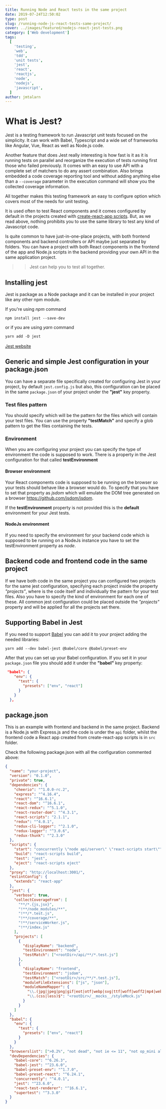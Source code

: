 ```yaml
---
title: Running Node and React tests in the same project
date: 2019-07-24T12:50:02
type: post
slug: /running-node-js-react-tests-same-project/
cover: ../images/featured/nodejs-react-jest-tests.png
category: ['Web development']
tags:
  [
    'testing',
    'web',
    'tdd',
    'unit tests',
    'jest',
    'react',
    'reactjs',
    'node',
    'nodejs',
    'javascript',
  ]
author: jmtalarn
---
```


# What is Jest?

Jest is a testing framework to run Javascript unit tests focused on the simplicity. It can work with Babel, Typescript and a wide set of frameworks like Angular, Vue, React as well as Node.js code. 
<!--more-->
Another feature that does Jest really interesting is how fast is it as it is running tests on parallel and reorganize the execution of tests running first those who failed previously. 
It comes with an easy to use API with a complete set of matchers to do any assert combination.
Also brings embedded a code coverage reporting tool and without adding anything else than a `--coverage` parameter in the execution command will show you the collected coverage information. 

All together makes this testing framework an easy to configure option which covers most of the needs for unit testing.

It is used often to test React components and it comes configured by default in the projects created with [create-react-app scripts](https://facebook.github.io/create-react-app). But, as we read above, nothing prohibits you to use the same library to test any kind of Javascript code.

Is quite common to have just-in-one-place projects, with both frontend components and backend controllers or API maybe just separated by folders.
You can have a project with both React components in the frontend of the app and Node.js scripts in the backend providing your own API in the same application project. 

>> Jest can help you to test all together.

## Installing jest

Jest is package as a Node package and it can be installed in your project like any other npm module.

If you're using _npm_ command

```shell
npm install jest --save-dev
```

or if you are using _yarn_ command

```shell
yarn add -D jest
```

<div style="margin: 1rem auto;">
<a href="https://jestjs.io/" style="width: 100%; " class="card-preview" target="\_blank">Jest website</a>
</div>

## Generic and simple Jest configuration in your package.json
You can have a separate file specifically created for configuring Jest in your project, by default `jest.config.js` but also, this configuration can be placed in the same `package.json` of your project under the **"jest"** key property.

### Test files pattern

You should specify which will be the pattern for the files which will contain your test files. You can use the property **"testMatch"** and specify a glob pattern to get the files containing the tests.

### Environment

When you are configuring your project you can specify the type of environment the code is supposed to work. There is a property in the Jest configuration for that called **testEnvironment**

#### Browser environment

Your React components code is supposed to be running on the browser so your tests should behave like a browser would do. To specify that you have to set that property as _jsdom_ which will emulate the DOM tree generated on a browser <https://github.com/jsdom/jsdom>. 

If the **testEnvironment** property is not provided this is the **default** environment for your Jest tests.

#### NodeJs environment

If you need to specify the environment for your backend code which is supposed to be running on a NodeJs instance you have to set the testEnvironment property as _node_.


## Backend code and frontend code in the same project

If we have both code in the same project you can configured two projects for the same jest configuration, specifying each project inside the property _"projects"_, where is the code itself and individually the pattern for your test files. Also you have to specify the kind of environment for each one of these.
All common jest configuration could be placed outside the _"projects"_ property and will be applied for all the projects set there.

## Supporting Babel in Jest 
If you need to support [Babel](https://babeljs.io) you can add it to your project adding the needed libraries:

```shell
yarn add --dev babel-jest @babel/core @babel/preset-env
```

After that you can set up your Babel configuration. If you set it in your `package.json` file you should add it under the **"babel"** key property:

```json
 "babel": {
    "env": {
      "test": {
        "presets": ["env", "react"]
      }
    }
  },
```

## package.json
This is an example with frontend and backend in the same project. Backend is a Node.js with Express.js and the code is under the `api` folder, whilst the frontend code a React app created from create-react-app scripts is in `src` folder.

Check the following package.json with all the configuration commented above:

```json
{
  "name": "your-project",
  "version": "0.1.0",
  "private": true,
  "dependencies": {
    "cheerio": "^1.0.0-rc.2",
    "express": "^4.16.4",
    "react": "^16.6.1",
    "react-dom": "^16.6.1",
    "react-redux": "^5.1.0",
    "react-router-dom": "^4.3.1",
    "react-scripts": "2.1.1",
    "redux": "^4.0.1",
    "redux-cli-logger": "^2.1.0",
    "redux-logger": "^3.0.6",
    "redux-thunk": "^2.3.0"
  },
  "scripts": {
    "start": "concurrently \"node api/server\" \"react-scripts start\"",
    "build": "react-scripts build",
    "test": "jest",
    "eject": "react-scripts eject"
  },
  "proxy": "http://localhost:3001/",
  "eslintConfig": {
    "extends": "react-app"
  },
  "jest": {
    "verbose": true,
    "collectCoverageFrom": [
      "**/*.{js,jsx}",
      "!**/node_modules/**",
      "!**/*.test.js",
      "!**/coverage/**",
      "!**/serviceWorker.js",
      "!**/index.js"
    ],
    "projects": [
      {
        "displayName": "backend",
        "testEnvironment": "node",
        "testMatch": ["<rootDir>/api/**/*.test.js"]
      },
      {
        "displayName": "frontend",
        "testEnvironment": "jsdom",
        "testMatch": ["<rootDir>/src/**/*.test.js"],
        "moduleFileExtensions": ["js", "json"],
        "moduleNameMapper": {
          "\\.(jpg|jpeg|png|gif|eot|otf|webp|svg|ttf|woff|woff2|mp4|webm|wav|mp3|m4a|aac|oga)$": "<rootDir>/__mocks__/fileMock.js",
          "\\.(css|less)$": "<rootDir>/__mocks__/styleMock.js"
        }
      }
    ]
  },
  "babel": {
    "env": {
      "test": {
        "presets": ["env", "react"]
      }
    }
  },
  "browserslist": [">0.2%", "not dead", "not ie <= 11", "not op_mini all"],
  "devDependencies": {
    "babel-core": "^6.26.3",
    "babel-jest": "^23.6.0",
    "babel-preset-env": "^1.7.0",
    "babel-preset-react": "^6.24.1",
    "concurrently": "^4.0.1",
    "jest": "^23.6.0",
    "react-test-renderer": "^16.6.1",
    "supertest": "^3.3.0"
  }
}
```

